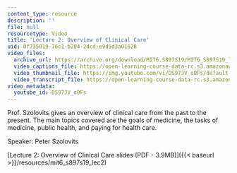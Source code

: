 ```yaml
---
content_type: resource
description: ''
file: null
resourcetype: Video
title: 'Lecture 2: Overview of Clinical Care'
uid: 0f735019-76c1-b204-2dcd-e9d5d3a01628
video_files:
  archive_url: https://archive.org/download/MIT6.S897S19/MIT6_S897S19_lec02_300k.mp4
  video_captions_file: https://open-learning-course-data-rc.s3.amazonaws.com/6-s897-machine-learning-for-healthcare-spring-2019/4ab19b421be95f0eb819909d8533b14f_DS97JV_o0Fs.vtt
  video_thumbnail_file: https://img.youtube.com/vi/DS97JV_o0Fs/default.jpg
  video_transcript_file: https://open-learning-course-data-rc.s3.amazonaws.com/6-s897-machine-learning-for-healthcare-spring-2019/df98fd243a78b9d7e7a9a50026f28d6c_DS97JV_o0Fs.pdf
video_metadata:
  youtube_id: DS97JV_o0Fs
---
```


Prof. Szolovits gives an overview of clinical care from the past to the present. The main topics covered are the goals of medicine, the tasks of medicine, public health, and paying for health care.

Speaker: Peter Szolovits

[Lecture 2: Overview of Clinical Care slides (PDF - 3.9MB)]({{< baseurl >}}/resources/mit6_s897s19_lec2)